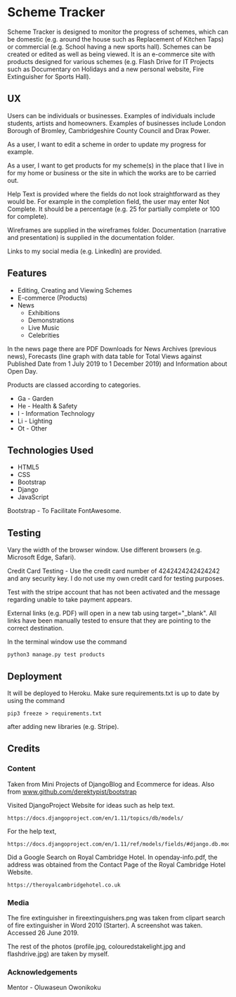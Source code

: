 # Scheme Tracker

Scheme Tracker is designed to monitor the progress of schemes, which can be domestic (e.g. around the house
such as Replacement of Kitchen Taps) or commercial (e.g. School having a new sports hall).  Schemes can be created or edited as well
as being viewed.  It is an e-commerce site with products designed for various schemes
(e.g. Flash Drive for IT Projects such as Documentary on Holidays and a new personal website, Fire Extinguisher for Sports Hall).

## UX

Users can be individuals or businesses.  Examples of individuals include students, artists and homeowners.
Examples of businesses include London Borough of Bromley, Cambridgeshire County Council and Drax Power.

As a user, I want to edit a scheme in order to update my progress for example.

As a user, I want to get products for my scheme(s) in the place that I live in for my home or business or the site in which the works are to be carried out.

Help Text is provided where the fields do not look straightforward as they would be.  For example in the completion field,
the user may enter Not Complete.  It should be a percentage (e.g. 25 for partially complete or 100 for complete). 

Wireframes are supplied in the wireframes folder.  Documentation (narrative and presentation) is supplied in the documentation folder.

Links to my social media (e.g. LinkedIn) are provided.

## Features

* Editing, Creating and Viewing Schemes
* E-commerce (Products)
* News
    * Exhibitions
    * Demonstrations
    * Live Music
    * Celebrities

In the news page there are PDF Downloads for News Archives (previous news), Forecasts (line graph
with data table for Total Views against Published Date from 1 July 2019 to 1 December 2019) and
Information about Open Day.

Products are classed according to categories.

* Ga - Garden
* He - Health & Safety
* I - Information Technology
* Li - Lighting
* Ot - Other

## Technologies Used

* HTML5
* CSS
* Bootstrap
* Django
* JavaScript

Bootstrap - To Facilitate FontAwesome.

## Testing

Vary the width of the browser window.  Use different browsers (e.g. Microsoft Edge, Safari).

Credit Card Testing - Use the credit card number of 4242424242424242 and any security key.
I do not use my own credit card for testing purposes.

Test with the stripe account that has not been activated and the message regarding unable to
take payment appears.

External links (e.g. PDF) will open in a new tab using target="_blank".  All links have been manually tested to ensure that
they are pointing to the correct destination.

In the terminal window use the command

    python3 manage.py test products

## Deployment

It will be deployed to Heroku.  Make sure requirements.txt is up to date by using 
the command

    pip3 freeze > requirements.txt

after adding new libraries (e.g. Stripe).

## Credits

### Content

Taken from Mini Projects of DjangoBlog and Ecommerce for ideas.
Also from www.github.com/derektypist/bootstrap

Visited DjangoProject Website for ideas such as help text.

    https://docs.djangoproject.com/en/1.11/topics/db/models/

For the help text, 

    https://docs.djangoproject.com/en/1.11/ref/models/fields/#django.db.models.Field.help_text

Did a Google Search on Royal Cambridge Hotel.  In openday-info.pdf, the address was obtained from the Contact Page of the
Royal Cambridge Hotel Website.

    https://theroyalcambridgehotel.co.uk

### Media

The fire extinguisher in fireextinguishers.png was taken from clipart search of fire extinguisher in Word 2010 (Starter).  A
screenshot was taken.  Accessed 26 June 2019.

The rest of the photos (profile.jpg, colouredstakelight.jpg and flashdrive.jpg) are taken by myself.

### Acknowledgements

Mentor - Oluwaseun Owonikoku